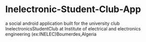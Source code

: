 # Inelectronic-Student-Club-App
a social android application built for the university club InelectronicsStudentClub at Institute of electrical and electronics engineering (ex:INELEC)Boumerdes,Algeria
